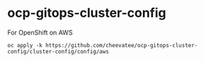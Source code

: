 # ocp-gitops-cluster-config

For OpenShift on AWS

````
oc apply -k https://github.com/cheevatee/ocp-gitops-cluster-config/cluster-config/config/aws
````
